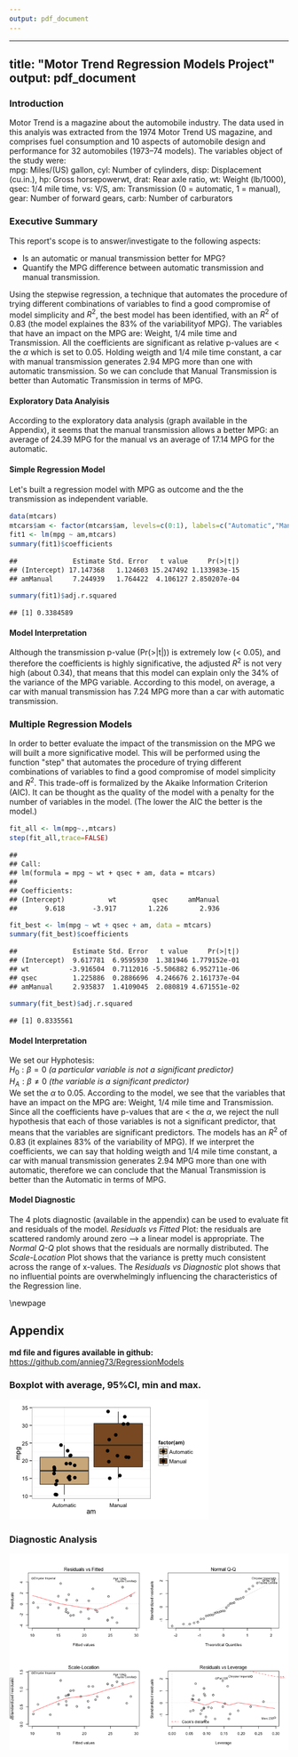 ```yaml
---
output: pdf_document
---
```

---
title: "Motor Trend Regression Models Project"
output: pdf_document
--- 
  
### Introduction
Motor Trend is a magazine about the automobile industry. The data used in this analyis was extracted from the 1974 Motor Trend US magazine, and comprises fuel consumption and 10 aspects of automobile design and performance for 32 automobiles (1973–74 models).
The variables object of the study were:  
mpg: Miles/(US) gallon, cyl: Number of cylinders, disp: Displacement (cu.in.), hp: Gross horsepowerwt, drat: Rear axle ratio, wt: Weight (lb/1000), qsec: 1/4 mile time, vs: V/S, am: Transmission (0 = automatic, 1 = manual), gear: Number of forward gears, carb: Number of carburators  

### Executive Summary
This report's scope is to answer/investigate to the following aspects:  
- Is an automatic or manual transmission better for MPG?  
- Quantify the MPG difference between automatic transmission and manual transmission.

Using the stepwise regression, a technique that automates the procedure of trying different combinations of variables to find a good compromise of model simplicity and $R^2$, the best model has been identified, with an $R^2$ of 0.83 (the model explaines the 83% of the variabilityof MPG). The variables that have an impact on the MPG are: Weight, 1/4 mile time and Transmission. All the coefficients are significant as relative p-values are < the $\alpha$ which is set to 0.05.
Holding weigth and 1/4 mile time constant, a car with manual transmission generates 2.94 MPG more than one with automatic transmission. So we can conclude that Manual Transmission is better than Automatic Transmission in terms of MPG.

#### Exploratory Data Analyisis
According to the exploratory data analysis (graph available in the Appendix), it seems that the manual transmission allows a better MPG: an average of 24.39 MPG for the manual vs an average of 17.14 MPG for the automatic. 

#### Simple Regression Model
Let's built a regression model with MPG as outcome and the the transmission as independent variable.

```r
data(mtcars)
mtcars$am <- factor(mtcars$am, levels=c(0:1), labels=c("Automatic","Manual"))
fit1 <- lm(mpg ~ am,mtcars)
summary(fit1)$coefficients
```

```
##              Estimate Std. Error   t value     Pr(>|t|)
## (Intercept) 17.147368   1.124603 15.247492 1.133983e-15
## amManual     7.244939   1.764422  4.106127 2.850207e-04
```

```r
summary(fit1)$adj.r.squared
```

```
## [1] 0.3384589
```

#### Model Interpretation
Although the transmission p-value (Pr(>|t|)) is extremely low (< 0.05), and therefore the coefficients is highly significative, the adjusted $R^2$ is not very high (about 0.34), that means that this model can explain only the 34% of the variance of the MPG variable. According to this model, on average, a car with manual transmission has 7.24 MPG more than a car with automatic transmission.


### Multiple Regression Models
In order to better evaluate the impact of the transmission on the MPG we will built a more significative model. This will be performed using the function "step" that automates the procedure of trying different combinations of variables to find a good compromise of model simplicity and $R^2$.
This trade-off is formalized by the Akaike Information Criterion (AIC). It can be thought as the quality of the model with a penalty for the number of variables in the model. (The lower the AIC the better is the model.)

```r
fit_all <- lm(mpg~.,mtcars)
step(fit_all,trace=FALSE)
```

```
## 
## Call:
## lm(formula = mpg ~ wt + qsec + am, data = mtcars)
## 
## Coefficients:
## (Intercept)           wt         qsec     amManual  
##       9.618       -3.917        1.226        2.936
```


```r
fit_best <- lm(mpg ~ wt + qsec + am, data = mtcars)
summary(fit_best)$coefficients
```

```
##              Estimate Std. Error   t value     Pr(>|t|)
## (Intercept)  9.617781  6.9595930  1.381946 1.779152e-01
## wt          -3.916504  0.7112016 -5.506882 6.952711e-06
## qsec         1.225886  0.2886696  4.246676 2.161737e-04
## amManual     2.935837  1.4109045  2.080819 4.671551e-02
```

```r
summary(fit_best)$adj.r.squared
```

```
## [1] 0.8335561
```

#### Model Interpretation
We set our Hyphotesis:   
$H_{0}: \beta = 0$  *(a particular variable is not a significant predictor)*  
$H_{A}: \beta \neq 0$  *(the variable is a significant predictor)*  
We set the $\alpha$ to 0.05.
According to the model, we see that the variables that have an impact on the MPG are: Weight, 1/4 mile time and Transmission. Since all the coefficients have p-values that are < the $\alpha$, we reject the null hypothesis that each of those variables is not a significant predictor, that means that the variables are significant predictors. The models has an $R^2$ of 0.83 (it explaines 83% of the variability of MPG).
If we interpret the coefficients, we can say that holding weigth and 1/4 mile time constant, a car with manual transmission generates 2.94 MPG more than one with automatic, therefore we can conclude that the Manual Transmission is better than the Automatic in terms of MPG.
 
#### Model Diagnostic
The 4 plots diagnostic (available in the appendix) can be used to evaluate fit and residuals of the model. *Residuals vs Fitted* Plot: the residuals are scattered randomly around zero --> a linear model is appropriate. The *Normal Q-Q* plot shows that the residuals are normally distributed. The *Scale-Location* Plot shows that the variance is pretty much consistent across the range of x-values. The *Residuals vs Diagnostic* plot shows that no influential points are  overwhelmingly influencing the characteristics of the Regression line. 



\newpage   

## Appendix  
  
**md file and figures available in github:** https://github.com/annieg73/RegressionModels 
  
### Boxplot with average, 95%CI, min and max.

![plot of chunk unnamed-chunk-4](figure/unnamed-chunk-4-1.png) 


### Diagnostic Analysis  

![plot of chunk unnamed-chunk-5](figure/unnamed-chunk-5-1.png) 
